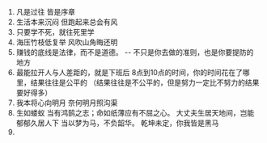 1.  凡是过往 皆是序章
2. 生活本来沉闷 但跑起来总会有风
3. 只要学不死，就往死里学
4. 海压竹枝低复举 风吹山角晦还明
5. 赚钱的底线是法律，而不是道德。  -- 不只是你去做的准则，也是你要提防的地方
6. 最能拉开人与人差距的，就是下班后 8点到10点的时间，你的时间花在了哪里，结果往往是公平的 （结果往往是不公平的，但是努力一定比不努力的结果要好得多）
7. 我本将心向明月 奈何明月照沟渠
8. 生如蝼蚁 当有鸿鹄之志；命如纸薄应有不屈之心。
	大丈夫生居天地间，岂能郁郁久居人下
	当以梦为马，不负韶华。
	乾坤未定，你我皆是黑马
9. 